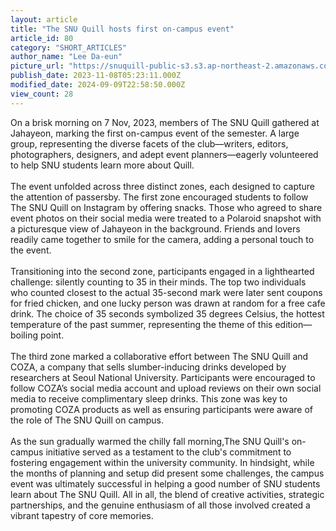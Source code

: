 ```yaml
---
layout: article
title: "The SNU Quill hosts first on-campus event"
article_id: 80
category: "SHORT_ARTICLES"
author_name: "Lee Da-eun"
picture_url: "https://snuquill-public-s3.s3.ap-northeast-2.amazonaws.com/photo/article/e3e31255-4038-4cd2-aa31-16744d48ec46.jpg"
publish_date: 2023-11-08T05:23:11.000Z
modified_date: 2024-09-09T22:58:50.000Z
view_count: 28
---
```


On a brisk morning on 7 Nov, 2023,  members of The SNU Quill gathered at Jahayeon, marking the first on-campus event of the semester. A large group, representing the diverse facets of the club—writers, editors, photographers, designers, and adept event planners—eagerly volunteered to help SNU students learn more about Quill.<br><br>The event unfolded across three distinct zones, each designed to capture the attention of passersby. The first zone encouraged students to follow The SNU Quill on Instagram by offering snacks. Those who agreed to share event photos on their social media were treated to a Polaroid snapshot with a picturesque view of Jahayeon in the background. Friends and lovers readily came together to smile for the camera, adding a personal touch to the event.<br><br>Transitioning into the second zone, participants engaged in a lighthearted challenge: silently counting to 35 in their minds. The top two individuals who counted closest to the actual 35-second mark were later sent coupons for fried chicken, and one lucky person was drawn at random for a free cafe drink. The choice of 35 seconds symbolized 35 degrees Celsius, the hottest temperature of the past summer, representing the theme of this edition— boiling point.<br><br>The third zone marked a collaborative effort between The SNU Quill and COZA, a company that sells slumber-inducing drinks developed by researchers at Seoul National University. Participants were encouraged to follow COZA’s social media account and upload reviews on their own social media to receive complimentary sleep drinks. This zone was key to promoting COZA products as well as ensuring participants were aware of the role of The SNU Quill on campus.<br><br>As the sun gradually warmed the chilly fall morning,The SNU Quill's on-campus initiative served as a testament to the club's commitment to fostering engagement within the university community. In hindsight, while the months of planning and setup did present some challenges, the campus event was ultimately successful in helping a good number of SNU students learn about The SNU Quill. All in all, the blend of creative activities, strategic partnerships, and the genuine enthusiasm of all those involved created a vibrant tapestry of core memories.<br>
